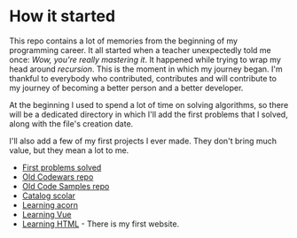 # How it started

This repo contains a lot of memories from the beginning of my programming career. It all started when a teacher unexpectedly told me once: *Wow, you're really mastering it*. It happened while trying to wrap my head around *recursion*. This is the moment in which my journey began. I'm thankful to everybody who contributed, contributes and will contribute to my journey of becoming a better person and a better developer.

At the beginning I used to spend a lot of time on solving algorithms, so there will be a dedicated directory in which I'll add the first problems that I solved, along with the file's creation date.

I'll also add a few of my first projects I ever made. They don't bring much value, but they mean a lot to me.

* [First problems solved](./first-problems-solved)
* [Old Codewars repo](./old-codewars-repo)
* [Old Code Samples repo](./old-code-samples-repo)
* [Catalog scolar](./catalog-scolar)
* [Learning acorn](./learning-acorn)
* [Learning Vue](./learning-vue)
* [Learning HTML](./learning-html) - There is my first website.